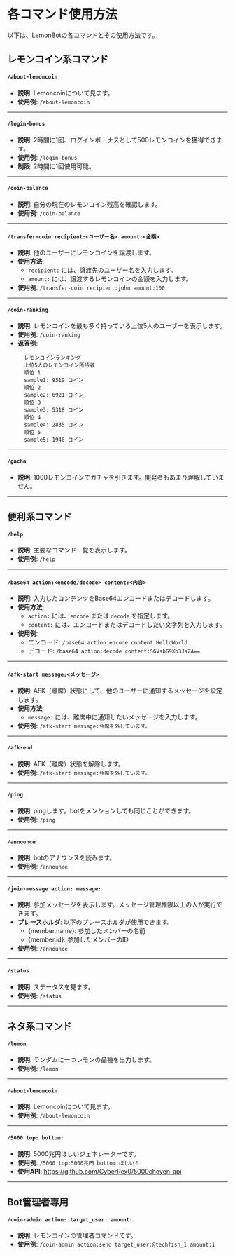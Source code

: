 # 各コマンド使用方法

以下は、LemonBotの各コマンドとその使用方法です。

## レモンコイン系コマンド

#### `/about-lemoncoin`
- **説明**: Lemoncoinについて見ます。
- **使用例**: `/about-lemoncoin`

---

#### `/login-bonus`
- **説明**: 2時間に1回、ログインボーナスとして500レモンコインを獲得できます。
- **使用例**: `/login-bonus`
- **制限**: 2時間に1回使用可能。

---

#### `/coin-balance`
- **説明**: 自分の現在のレモンコイン残高を確認します。
- **使用例**: `/coin-balance`

---

#### `/transfer-coin recipient:<ユーザー名> amount:<金額>`
- **説明**: 他のユーザーにレモンコインを譲渡します。
- **使用方法**:
  - `recipient:` には、譲渡先のユーザー名を入力します。
  - `amount:` には、譲渡するレモンコインの金額を入力します。
- **使用例**: `/transfer-coin recipient:john amount:100`

---

#### `/coin-ranking`
- **説明**: レモンコインを最も多く持っている上位5人のユーザーを表示します。
- **使用例**: `/coin-ranking`
- **返答例**:
  ```
    レモンコインランキング
    上位5人のレモンコイン所持者
    順位 1
    sample1: 9519 コイン
    順位 2
    sample2: 6921 コイン
    順位 3
    sample3: 5318 コイン
    順位 4
    sample4: 2835 コイン
    順位 5
    sample5: 1948 コイン

  ```

---
#### `/gacha`
- **説明**: 1000レモンコインでガチャを引きます。開発者もあまり理解していません。
---

## 便利系コマンド

#### `/help`
- **説明**: 主要なコマンド一覧を表示します。
- **使用例**: `/help`
---

#### `/base64 action:<encode/decode> content:<内容>`
- **説明**: 入力したコンテンツをBase64エンコードまたはデコードします。
- **使用方法**:
  - `action:` には、`encode` または `decode` を指定します。
  - `content:` には、エンコードまたはデコードしたい文字列を入力します。
- **使用例**:
  - エンコード: `/base64 action:encode content:HelloWorld`
  - デコード: `/base64 action:decode content:SGVsbG9Xb3JsZA==`

---

#### `/afk-start message:<メッセージ>`
- **説明**: AFK（離席）状態にして、他のユーザーに通知するメッセージを設定します。
- **使用方法**:
  - `message:` には、離席中に通知したいメッセージを入力します。
- **使用例**: `/afk-start message:今席を外しています。`

---

#### `/afk-end`
- **説明**: AFK（離席）状態を解除します。
- **使用例**: `/afk-start message:今席を外しています。`

---

#### `/ping`
- **説明**: pingします。botをメンションしても同じことができます。
- **使用例**: `/ping`

---

#### `/announce`
- **説明**: botのアナウンスを読みます。
- **使用例**: `/announce`

---

#### `/join-message action: message:`
- **説明**: 参加メッセージを表示します。メッセージ管理権限以上の人が実行できます。
- **プレースホルダ**: 以下のプレースホルダが使用できます。
  - {member.name}: 参加したメンバーの名前
  - {member.id}: 参加したメンバーのID
- **使用例**: `/announce`

---

#### `/status`
- **説明**: ステータスを見ます。
- **使用例**: `/status`

---

## ネタ系コマンド

#### `/lemon`
- **説明**: ランダムに一つレモンの品種を出力します。
- **使用例**: `/lemon`

---

#### `/about-lemoncoin`
- **説明**: Lemoncoinについて見ます。
- **使用例**: `/about-lemoncoin`

---

#### `/5000 top: bottom:`
- **説明**: 5000兆円ほしいジェネレーターです。
- **使用例**: `/5000 top:5000兆円 bottom:ほしい！`
- **使用API**: https://github.com/CyberRex0/5000choyen-api

---

## Bot管理者専用

#### `/coin-admin action: target_user: amount:`
- **説明**: レモンコインの管理者コマンドです。
- **使用例**: `/coin-admin action:send target_user:@techfish_1 amount:1`

